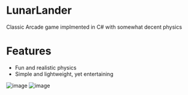 # LunarLander
Classic Arcade game implmented in C# with somewhat decent physics

# Features
- Fun and realistic physics
- Simple and lightweight, yet entertaining

![image](https://user-images.githubusercontent.com/106232474/230004850-478c6ac4-e636-404a-adbc-89485035d676.png)
![image](https://user-images.githubusercontent.com/106232474/230004833-053d15a3-f4b3-4bc0-a001-8a8b19f7b879.png)
